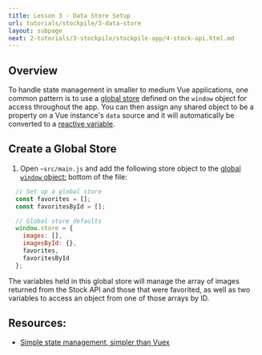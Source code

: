 ```yaml
---
title: Lesson 3 - Data Store Setup
url: tutorials/stockpile/3-data-store
layout: subpage
next: 2-tutorials/3-stockpile/stockpile-app/4-stock-api.html.md
---
```


## Overview

To handle state management in smaller to medium Vue applications, one common pattern is to use a [global store](https://vuejs.org/v2/guide/state-management.html) defined on the `window` object for access throughout the app. You can then assign any shared object to be a property on a Vue instance's `data` source and it will automatically be converted to a [reactive variable](https://vuejs.org/v2/guide/reactivity.html).

## Create a Global Store

1. Open `~src/main.js` and add the following store object to the [global `window` object:](https://developer.mozilla.org/en-US/docs/Web/API/Window/window) bottom of the file:

  ```javascript
    // Set up a global store
    const favorites = [];
    const favoritesById = [];

    // Global store defaults
    window.store = {
      images: [],
      imagesById: {},
      favorites,
      favoritesById
    };
  ```

  <div class="alert--tip">The variables held in this global store will manage the array of images returned from the Stock API and those that were favorited, as well as two variables to access an object from one of those arrays by ID.</div>

## Resources:

- [Simple state management, simpler than Vuex](http://vuetips.com/simple-state-management-vue-stash)
